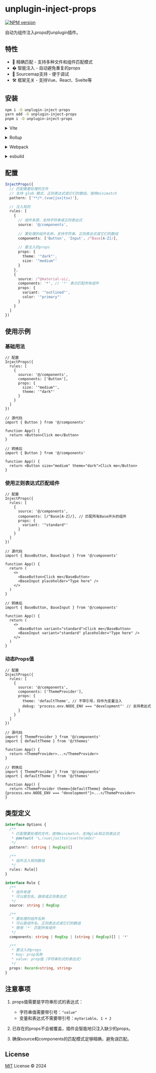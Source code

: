 # unplugin-inject-props

[![NPM version](https://img.shields.io/npm/v/unplugin-inject-props?color=a1b858&label=)](https://www.npmjs.com/package/unplugin-inject-props)

自动为组件注入props的unplugin插件。

## 特性

- 🎯 精确匹配 - 支持多种文件和组件匹配模式
- � 智能注入 - 自动避免重复的props
- 📍 Sourcemap支持 - 便于调试
- 🛠 框架无关 - 支持Vue、React、Svelte等

## 安装

```bash
npm i -D unplugin-inject-props 
yarn add -D unplugin-inject-props
pnpm i -D unplugin-inject-props
```

<details>
<summary>Vite</summary><br>

```ts
// vite.config.ts
import InjectProps from 'unplugin-inject-props/vite'

export default defineConfig({
  plugins: [
    InjectProps({ /* options */ }),
  ],
})
```

<br></details>

<details>
<summary>Rollup</summary><br>

```ts
// rollup.config.js
import InjectProps from 'unplugin-inject-props/rollup'

export default {
  plugins: [
    InjectProps({ /* options */ }),
  ],
}
```

<br></details>

<details>
<summary>Webpack</summary><br>

```ts
// webpack.config.js
module.exports = {
  /* ... */
  plugins: [
    require('unplugin-inject-props/webpack')({ /* options */ })
  ]
}
```

<br></details>

<details>
<summary>esbuild</summary><br>

```ts
// esbuild.config.js
import { build } from 'esbuild'
import InjectProps from 'unplugin-inject-props/esbuild'

build({
  plugins: [InjectProps({ /* options */ })],
})
```

<br></details>

## 配置

```ts
InjectProps({
  // 匹配需要处理的文件
  // 支持 glob 模式、正则表达式或它们的数组，使用minimatch
  pattern: ['**/*.(vue|jsx|tsx)'],

  // 注入规则
  rules: [
    {
      // 组件来源，支持字符串或正则表达式
      source: '@/components',
      
      // 要处理的组件名称，支持字符串、正则表达式或它们的数组
      components: ['Button', 'Input', /^Base[A-Z]/],
      
      // 要注入的props
      props: {
        theme: '"dark"',
        size: '"medium"'
      }
    },
    {
      source: /^@material-ui/,
      components: '*', // '*' 表示匹配所有组件
      props: {
        variant: '"outlined"',
        color: '"primary"'
      }
    }
  ]
})
```

## 使用示例

### 基础用法

```tsx
// 配置
InjectProps({
  rules: [
    {
      source: '@/components',
      components: ['Button'],
      props: {
        size: '"medium"',
        theme: '"dark"'
      }
    }
  ]
})

// 源代码
import { Button } from '@/components'

function App() {
  return <Button>Click me</Button>
}

// 转换后
import { Button } from '@/components'

function App() {
  return <Button size="medium" theme="dark">Click me</Button>
}
```

### 使用正则表达式匹配组件

```tsx
// 配置
InjectProps({
  rules: [
    {
      source: '@/components',
      components: [/^Base[A-Z]/], // 匹配所有Base开头的组件
      props: {
        variant: '"standard"'
      }
    }
  ]
})

// 源代码
import { BaseButton, BaseInput } from '@/components'

function App() {
  return (
    <>
      <BaseButton>Click me</BaseButton>
      <BaseInput placeholder="Type here" />
    </>
  )
}

// 转换后
import { BaseButton, BaseInput } from '@/components'

function App() {
  return (
    <>
      <BaseButton variant="standard">Click me</BaseButton>
      <BaseInput variant="standard" placeholder="Type here" />
    </>
  )
}
```

### 动态Props值

```tsx
// 配置
InjectProps({
  rules: [
    {
      source: '@/components',
      components: ['ThemeProvider'],
      props: {
        theme: 'defaultTheme', // 不带引号，将作为变量注入
        debug: 'process.env.NODE_ENV === "development"' // 支持表达式
      }
    }
  ]
})

// 源代码
import { ThemeProvider } from '@/components'
import { defaultTheme } from '@/themes'

function App() {
  return <ThemeProvider>...</ThemeProvider>
}

// 转换后
import { ThemeProvider } from '@/components'
import { defaultTheme } from '@/themes'

function App() {
  return <ThemeProvider theme={defaultTheme} debug={process.env.NODE_ENV === "development"}>...</ThemeProvider>
}
```

## 类型定义

```ts
interface Options {
  /**
   * 匹配需要处理的文件，使用minimatch，支持glob和正则表达式
   * @default '\.(vue|jsx|tsx|svelte|mdx)'
   */
  pattern?: (string | RegExp)[]

  /**
   * 组件注入规则数组
   */
  rules: Rule[]
}

interface Rule {
  /**
   * 组件来源
   * 可以是包名、路径或正则表达式
   */
  source: string | RegExp

  /**
   * 要处理的组件名称
   * 可以是组件名、正则表达式或它们的数组
   * 使用 '*' 匹配所有组件
   */
  components: string | RegExp | (string | RegExp)[] | '*'

  /**
   * 要注入的props
   * key: prop名称
   * value: prop值（字符串形式的表达式）
   */
  props: Record<string, string>
}
```

## 注意事项

1. props值需要是字符串形式的表达式：
   - 字符串值需要带引号：`"value"`
   - 变量和表达式不需要带引号：`myVariable`、`1 + 2`

2. 已存在的props不会被覆盖，插件会智能地只注入缺少的props。

3. 确保source和components的匹配模式足够精确，避免误匹配。

## License

[MIT](./LICENSE) License © 2024